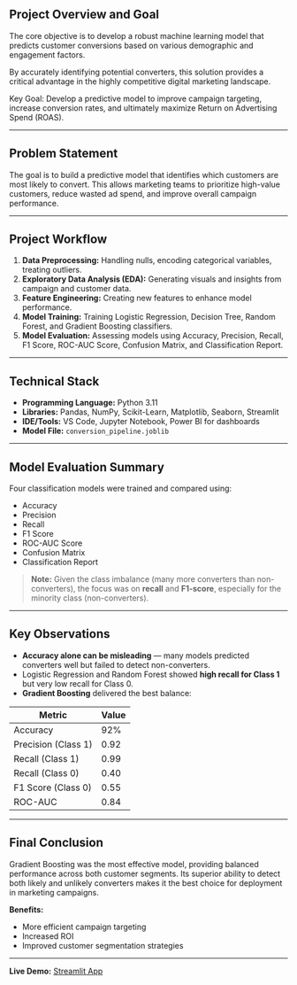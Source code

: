 ## Project Overview and Goal

The core objective is to develop a robust machine learning model that predicts customer conversions based on various demographic and engagement factors.

By accurately identifying potential converters, this solution provides a critical advantage in the highly competitive digital marketing landscape.

Key Goal: Develop a predictive model to improve campaign targeting, increase conversion rates, and ultimately maximize Return on Advertising Spend (ROAS).

---

## Problem Statement

The goal is to build a predictive model that identifies which customers are most likely to convert. This allows marketing teams to prioritize high-value customers, reduce wasted ad spend, and improve overall campaign performance.

---

## Project Workflow

1. **Data Preprocessing:** Handling nulls, encoding categorical variables, treating outliers.  
2. **Exploratory Data Analysis (EDA):** Generating visuals and insights from campaign and customer data.  
3. **Feature Engineering:** Creating new features to enhance model performance.  
4. **Model Training:** Training Logistic Regression, Decision Tree, Random Forest, and Gradient Boosting classifiers.  
5. **Model Evaluation:** Assessing models using Accuracy, Precision, Recall, F1 Score, ROC-AUC Score, Confusion Matrix, and Classification Report.

---

## Technical Stack

- **Programming Language:** Python 3.11  
- **Libraries:** Pandas, NumPy, Scikit-Learn, Matplotlib, Seaborn, Streamlit  
- **IDE/Tools:** VS Code, Jupyter Notebook, Power BI for dashboards  
- **Model File:** `conversion_pipeline.joblib`  

---

## Model Evaluation Summary

Four classification models were trained and compared using:  

- Accuracy  
- Precision  
- Recall  
- F1 Score  
- ROC-AUC Score  
- Confusion Matrix  
- Classification Report  

> **Note:** Given the class imbalance (many more converters than non-converters), the focus was on **recall** and **F1-score**, especially for the minority class (non-converters).

---

## Key Observations

- **Accuracy alone can be misleading** — many models predicted converters well but failed to detect non-converters.  
- Logistic Regression and Random Forest showed **high recall for Class 1** but very low recall for Class 0.  
- **Gradient Boosting** delivered the best balance:  

| Metric | Value |
|--------|-------|
| Accuracy | 92% |
| Precision (Class 1) | 0.92 |
| Recall (Class 1) | 0.99 |
| Recall (Class 0) | 0.40 |
| F1 Score (Class 0) | 0.55 |
| ROC-AUC | 0.84 |

---

## Final Conclusion

Gradient Boosting was the most effective model, providing balanced performance across both customer segments. Its superior ability to detect both likely and unlikely converters makes it the best choice for deployment in marketing campaigns.  

**Benefits:**  
- More efficient campaign targeting  
- Increased ROI  
- Improved customer segmentation strategies  

---

**Live Demo:** [Streamlit App](https://digital-marketing-campaign-conversion-prediction-e8vymcou3wpqm.streamlit.app/)

